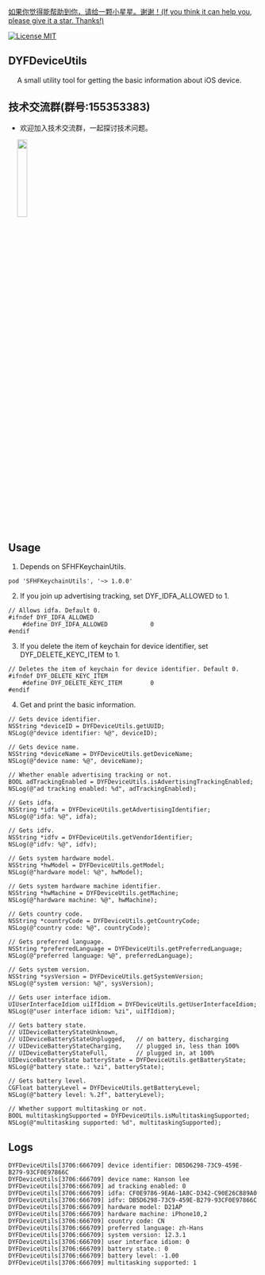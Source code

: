 [如果你觉得能帮助到你，请给一颗小星星。谢谢！(If you think it can help you, please give it a star. Thanks!)](https://github.com/dgynfi/DYFDeviceUtils)

[![License MIT](https://img.shields.io/badge/license-MIT-green.svg?style=flat)](LICENSE)&nbsp;

## DYFDeviceUtils

&emsp; A small utility tool for getting the basic information about iOS device.

## 技术交流群(群号:155353383) 

- 欢迎加入技术交流群，一起探讨技术问题。

<div align=left>
&emsp; <img src="https://github.com/dgynfi/DYFDeviceUtils/raw/master/images/qq155353383.jpg" width="20%" />
<div />

## Usage

1. Depends on SFHFKeychainUtils.

```
pod 'SFHFKeychainUtils', '~> 1.0.0'
```

2. If you join up advertising tracking, set DYF_IDFA_ALLOWED to 1.

```
// Allows idfa. Default 0.
#ifndef DYF_IDFA_ALLOWED
    #define DYF_IDFA_ALLOWED            0
#endif
```

3. If you delete the item of keychain for device identifier, set DYF_DELETE_KEYC_ITEM to 1.

```
// Deletes the item of keychain for device identifier. Default 0.
#ifndef DYF_DELETE_KEYC_ITEM
    #define DYF_DELETE_KEYC_ITEM        0
#endif
```

4. Get and print the basic information.

```
// Gets device identifier.
NSString *deviceID = DYFDeviceUtils.getUUID;
NSLog(@"device identifier: %@", deviceID);

// Gets device name.
NSString *deviceName = DYFDeviceUtils.getDeviceName;
NSLog(@"device name: %@", deviceName);

// Whether enable advertising tracking or not.
BOOL adTrackingEnabled = DYFDeviceUtils.isAdvertisingTrackingEnabled;
NSLog(@"ad tracking enabled: %d", adTrackingEnabled);

// Gets idfa.
NSString *idfa = DYFDeviceUtils.getAdvertisingIdentifier;
NSLog(@"idfa: %@", idfa);

// Gets idfv.
NSString *idfv = DYFDeviceUtils.getVendorIdentifier;
NSLog(@"idfv: %@", idfv);

// Gets system hardware model.
NSString *hwModel = DYFDeviceUtils.getModel;
NSLog(@"hardware model: %@", hwModel);

// Gets system hardware machine identifier.
NSString *hwMachine = DYFDeviceUtils.getMachine;
NSLog(@"hardware machine: %@", hwMachine);

// Gets country code.
NSString *countryCode = DYFDeviceUtils.getCountryCode;
NSLog(@"country code: %@", countryCode);

// Gets preferred language.
NSString *preferredLanguage = DYFDeviceUtils.getPreferredLanguage;
NSLog(@"preferred language: %@", preferredLanguage);

// Gets system version.
NSString *sysVersion = DYFDeviceUtils.getSystemVersion;
NSLog(@"system version: %@", sysVersion);

// Gets user interface idiom.
UIUserInterfaceIdiom uiIfIdiom = DYFDeviceUtils.getUserInterfaceIdiom;
NSLog(@"user interface idiom: %zi", uiIfIdiom);

// Gets battery state.
// UIDeviceBatteryStateUnknown,
// UIDeviceBatteryStateUnplugged,   // on battery, discharging
// UIDeviceBatteryStateCharging,    // plugged in, less than 100%
// UIDeviceBatteryStateFull,        // plugged in, at 100%
UIDeviceBatteryState batteryState = DYFDeviceUtils.getBatteryState;
NSLog(@"battery state.: %zi", batteryState);

// Gets battery level.
CGFloat batteryLevel = DYFDeviceUtils.getBatteryLevel;
NSLog(@"battery level: %.2f", batteryLevel);

// Whether support multitasking or not.
BOOL multitaskingSupported = DYFDeviceUtils.isMultitaskingSupported;
NSLog(@"multitasking supported: %d", multitaskingSupported);
```

## Logs

```
DYFDeviceUtils[3706:666709] device identifier: DB5D6298-73C9-459E-B279-93CF0E97866C
DYFDeviceUtils[3706:666709] device name: Hanson lee
DYFDeviceUtils[3706:666709] ad tracking enabled: 0
DYFDeviceUtils[3706:666709] idfa: CF0E9786-9EA6-1A8C-D342-C90E26C889A0
DYFDeviceUtils[3706:666709] idfv: DB5D6298-73C9-459E-B279-93CF0E97866C
DYFDeviceUtils[3706:666709] hardware model: D21AP
DYFDeviceUtils[3706:666709] hardware machine: iPhone10,2
DYFDeviceUtils[3706:666709] country code: CN
DYFDeviceUtils[3706:666709] preferred language: zh-Hans
DYFDeviceUtils[3706:666709] system version: 12.3.1
DYFDeviceUtils[3706:666709] user interface idiom: 0
DYFDeviceUtils[3706:666709] battery state.: 0
DYFDeviceUtils[3706:666709] battery level: -1.00
DYFDeviceUtils[3706:666709] multitasking supported: 1
```
